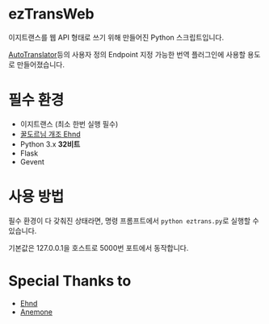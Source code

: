 # ezTransWeb
이지트랜스를 웹 API 형태로 쓰기 위해 만들어진 Python 스크립트입니다.

[AutoTranslator](https://github.com/bbepis/XUnity.AutoTranslator)등의 사용자 정의 Endpoint 지정 가능한 번역 플러그인에 사용할 용도로 만들어졌습니다.
# 필수 환경
* 이지트랜스 (최소 한번 실행 필수)
* [꿀도르님 개조 Ehnd](https://blog.naver.com/waltherp38/221062272423)
* Python 3.x **32비트**
* Flask
* Gevent
# 사용 방법
필수 환경이 다 갖춰진 상태라면, 명령 프롬프트에서 `python eztrans.py`로 실행할 수 있습니다.

기본값은 127.0.0.1을 호스트로 5000번 포트에서 동작합니다.
# Special Thanks to
* [Ehnd](https://github.com/sokcuri/ehnd)
* [Anemone](https://github.com/sokcuri/anemone)
